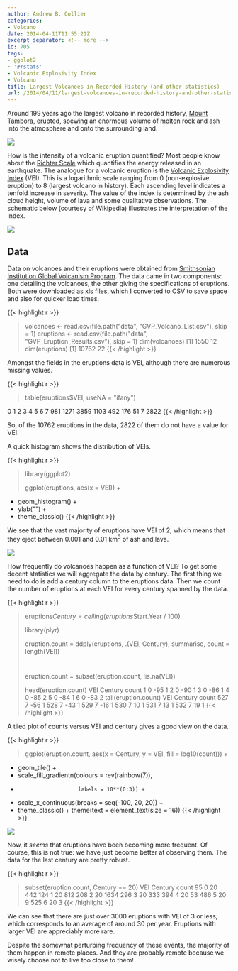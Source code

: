 ```yaml
---
author: Andrew B. Collier
categories:
- Volcano
date: 2014-04-11T11:55:21Z
excerpt_separator: <!-- more -->
id: 705
tags:
- ggplot2
- '#rstats'
- Volcanic Explosivity Index
- Volcano
title: Largest Volcanoes in Recorded History (and other statistics)
url: /2014/04/11/largest-volcanoes-in-recorded-history-and-other-statistics/
---
```


Around 199 years ago the largest volcano in recorded history, [Mount Tambora](http://en.wikipedia.org/wiki/Mount_Tambora "Mount Tambora"), erupted, spewing an enormous volume of molten rock and ash into the atmosphere and onto the surrounding land.

<!--more-->

<img src="/img/2014/04/Caldera_Mt_Tambora_Sumbawa_Indonesia.jpg">

How is the intensity of a volcanic eruption quantified? Most people know about the [Richter Scale](http://en.wikipedia.org/wiki/Richter_magnitude_scale "Richter Scale") which quantifies the energy released in an earthquake. The analogue for a volcanic eruption is the [Volcanic Explosivity Index](http://en.wikipedia.org/wiki/Volcanic_Explosivity_Index "Volcanic Explosivity Index") (VEI). This is a logarithmic scale ranging from 0 (non-explosive eruption) to 8 (largest volcano in history). Each ascending level indicates a tenfold increase in severity. The value of the index is determined by the ash cloud height, volume of lava and some qualitative observations. The schematic below (courtesy of Wikipedia) illustrates the interpretation of the index.

<img src="/img/2014/04/496px-VEIfigure_en.svg_.png">

## Data

Data on volcanoes and their eruptions were obtained from [Smithsonian Institution Global Volcanism Program](http://www.volcano.si.edu/search_eruption.cfm "Smithsonian Institution Global Volcanism Program"). The data came in two components: one detailing the volcanoes, the other giving the specifications of eruptions. Both were downloaded as xls files, which I converted to CSV to save space and also for quicker load times.

{{< highlight r >}}
> volcanoes <- read.csv(file.path("data", "GVP_Volcano_List.csv"), skip = 1)
> eruptions <- read.csv(file.path("data", "GVP_Eruption_Results.csv"), skip = 1)
> dim(volcanoes)
[1] 1550   12
> dim(eruptions)
[1] 10762    22
{{< /highlight >}}

Amongst the fields in the eruptions data is VEI, although there are numerous missing values.

{{< highlight r >}}
> table(eruptions$VEI, useNA = "ifany")

   0    1    2    3    4    5    6    7 <NA> 
 981 1271 3859 1103  492  176   51    7 2822 
{{< /highlight >}}

So, of the 10762 eruptions in the data, 2822 of them do not have a value for VEI.

A quick histogram shows the distribution of VEIs.

{{< highlight r >}}
> library(ggplot2)
> 
> ggplot(eruptions, aes(x = VEI)) +
+   geom_histogram() +
+   ylab("") +
+   theme_classic()
{{< /highlight >}}

We see that the vast majority of eruptions have VEI of 2, which means that they eject between 0.001 and 0.01 km<sup>3</sup> of ash and lava.

<img src="/img/2014/04/histogram-vei.png">

How frequently do volcanoes happen as a function of VEI? To get some decent statistics we will aggregate the data by century. The first thing we need to do is add a century column to the eruptions data. Then we count the number of eruptions at each VEI for every century spanned by the data.

{{< highlight r >}}
> eruptions$Century = ceiling(eruptions$Start.Year / 100)
> 
> library(plyr)
> 
> eruption.count = ddply(eruptions, .(VEI, Century), summarise, count = length(VEI))
> #
> eruption.count = subset(eruption.count, !is.na(VEI))
>
> head(eruption.count)
  VEI Century count
1   0     -95     1
2   0     -90     1
3   0     -86     1
4   0     -85     2
5   0     -84     1
6   0     -83     2
> tail(eruption.count)
    VEI Century count
527   7     -56     1
528   7     -43     1
529   7     -16     1
530   7      10     1
531   7      13     1
532   7      19     1
{{< /highlight >}}

A tiled plot of counts versus VEI and century gives a good view on the data.

{{< highlight r >}}
> ggplot(eruption.count, aes(x = Century, y = VEI, fill = log10(count))) +
+   geom_tile() +
+   scale_fill_gradientn(colours = rev(rainbow(7)),
+                        labels = 10**(0:3)) +
+   scale_x_continuous(breaks = seq(-100, 20, 20)) +
+   theme_classic() + theme(text = element_text(size = 16))
{{< /highlight >}}

<img src="/img/2014/04/tile-vei-century.png">

Now, it _seems_ that eruptions have been becoming more frequent. Of course, this is not true: we have just become better at observing them. The data for the last century are pretty robust.

{{< highlight r >}}
> subset(eruption.count, Century == 20)
    VEI Century count
95    0      20   442
124   1      20   812
208   2      20  1634
296   3      20   333
394   4      20    53
486   5      20     9
525   6      20     3
{{< /highlight >}}

We can see that there are just over 3000 eruptions with VEI of 3 or less, which corresponds to an average of around 30 per year. Eruptions with larger VEI are appreciably more rare.

Despite the somewhat perturbing frequency of these events, the majority of them happen in remote places. And they are probably remote because we wisely choose not to live too close to them!
